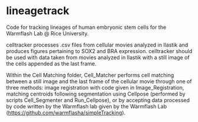 # lineagetrack
Code for tracking lineages of human embryonic stem cells for the Warmflash Lab @ Rice University.

celltracker processes .csv files from cellular movies analyzed in Ilastik and produces figures pertaining to SOX2 and BRA expression. celltracker should be used with data taken from movies analyzed in Ilastik with a still image of the cells appended as the last frame. 

Within the Cell Matching folder, Cell_Matcher performs cell matching between a still image and the last frame of the cellular movie through one of three methods: image registration with code given in Image_Registration, matching centroids following segmentation using Cellpose (performed by scripts Cell_Segmenter and Run_Cellpose), or by accepting data processed by code written by the Warmflash lab given by the Warmflash Lab (https://github.com/warmflasha/simpleTracking). 
